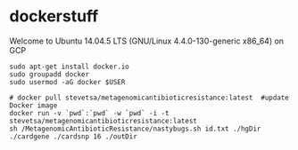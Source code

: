 # dockerstuff

Welcome to Ubuntu 14.04.5 LTS (GNU/Linux 4.4.0-130-generic x86_64) on GCP
```{}
sudo apt-get install docker.io
sudo groupadd docker
sudo usermod -aG docker $USER
```

```
# docker pull stevetsa/metagenomicantibioticresistance:latest  #update Docker image
docker run -v `pwd`:`pwd` -w `pwd` -i -t stevetsa/metagenomicantibioticresistance:latest
sh /MetagenomicAntibioticResistance/nastybugs.sh id.txt ./hgDir ./cardgene ./cardsnp 16 ./outDir
```
